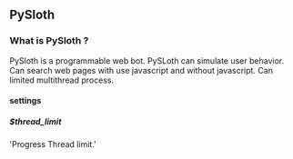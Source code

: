 ## PySloth
### What is PySloth ?
PySloth is a programmable web bot. PySLoth can simulate user behavior. Can search web pages with use javascript and without javascript.
Can limited multithread process.
#### settings
##### $thread_limit
'Progress Thread limit.'